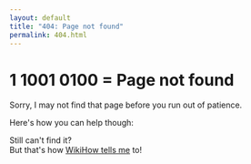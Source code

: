 ```yaml
---
layout: default
title: "404: Page not found"
permalink: 404.html
---
```


<div class="page">
  <h1 class="page-title"><i class='fa fa-thumbs-down'></i> 1 1001 0100 = Page not found</h1>
  <p class="lead"> Sorry, I may not find that page before you run out of patience. </p>
  <p> Here's how you can help though: </p>
  <div id="RandomSteps"><i class="fa fa-cog fa-spin"></i></div>
  <p>
    Still can't find it? <br>
    But that's how <a href='https://market.mashape.com/hargrimm/wikihow'>WikiHow tells me</a> to!
  </p>

  <script>
    $(function() {
    $.ajax({
      url: 'https://hargrimm-wikihow-v1.p.mashape.com/steps?count=' + Math.floor(Math.random() * 3 + 3),
      type: 'GET',
      dataType: 'json',
      beforeSend: function(xhr) {
        xhr.setRequestHeader("X-Mashape-Authorization", "92gSVlgXbOmshsJ8fbsELA7Y6pphp1PNnZXjsnLqY4moHvwBgf");
      },
      success: function(data) {
        var ul = $($("#RandomSteps").text('').append($('<ul>').addClass('fa-ul')).children()[0]);
        for(step in data)
          ul.append($('<li>')
              .append($('<i>').addClass('fa').addClass('fa-li')
                              .append('&#x'+ Math.floor(Math.random() * 659 + 61441).toString(16) + ';'))
              .append('&nbsp;')
              .append(data[step]));
      },
      error: function(err) { alert(err); }
    })});
  </script>
</div>
